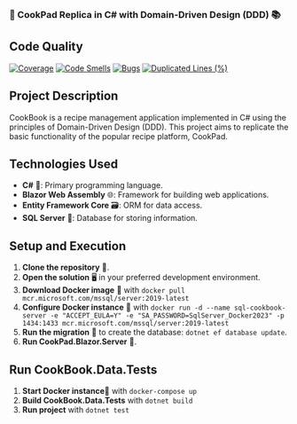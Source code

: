 ### 🍳 CookPad Replica in C# with Domain-Driven Design (DDD) 📚

## Code Quality
[![Coverage](https://sonarcloud.io/api/project_badges/measure?project=franciscofsl_CookBook&metric=coverage)](https://sonarcloud.io/summary/new_code?id=franciscofsl_CookBook)
[![Code Smells](https://sonarcloud.io/api/project_badges/measure?project=franciscofsl_CookBook&metric=code_smells)](https://sonarcloud.io/summary/new_code?id=franciscofsl_CookBook)
[![Bugs](https://sonarcloud.io/api/project_badges/measure?project=franciscofsl_CookBook&metric=bugs)](https://sonarcloud.io/summary/new_code?id=franciscofsl_CookBook)
[![Duplicated Lines (%)](https://sonarcloud.io/api/project_badges/measure?project=franciscofsl_CookBook&metric=duplicated_lines_density)](https://sonarcloud.io/summary/new_code?id=franciscofsl_CookBook)

## Project Description

CookBook is a recipe management application implemented in C# using the principles of Domain-Driven Design (DDD). This project aims to replicate the basic functionality of the popular recipe platform, CookPad.

## Technologies Used

- **C#** 🚀: Primary programming language.
- **Blazor Web Assembly** 🌐: Framework for building web applications.
- **Entity Framework Core** 🗃️: ORM for data access.
- **SQL Server** 📂: Database for storing information.

## Setup and Execution

1. **Clone the repository** 🧬.
2. **Open the solution** 🖥️ in your preferred development environment.
3. **Download Docker image** 🐳 with `docker pull mcr.microsoft.com/mssql/server:2019-latest`
4. **Configure Docker instance** 🐳 with `docker run -d --name sql-cookbook-server -e "ACCEPT_EULA=Y" -e "SA_PASSWORD=SqlServer_Docker2023" -p 1434:1433 mcr.microsoft.com/mssql/server:2019-latest`
5. **Run the migration** 🚀 to create the database: `dotnet ef database update`.
6. **Run CookPad.Blazor.Server** 🚀.

## Run CookBook.Data.Tests
1. **Start Docker instance**🐳  with `docker-compose up`
2. **Build CookBook.Data.Tests** with `dotnet build`
3. **Run project** with `dotnet test`
